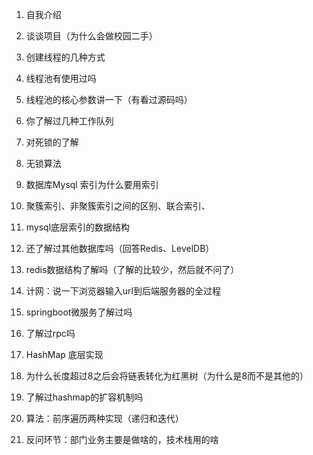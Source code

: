 1. 自我介绍

2. 谈谈项目（为什么会做校园二手）
3. 创建线程的几种方式
4. 线程池有使用过吗
5. 线程池的核心参数讲一下（有看过源码吗）
6. 你了解过几种工作队列
7. 对死锁的了解
8. 无锁算法
9. 数据库Mysql 索引为什么要用索引
10.  聚簇索引、非聚簇索引之间的区别、联合索引、
11. mysql底层索引的数据结构
12. 还了解过其他数据库吗（回答Redis、LevelDB）
13. redis数据结构了解吗（了解的比较少，然后就不问了）
14. 计网：说一下浏览器输入url到后端服务器的全过程
15. springboot微服务了解过吗
16. 了解过rpc吗
17. HashMap 底层实现
18. 为什么长度超过8之后会将链表转化为红黑树（为什么是8而不是其他的）
19. 了解过hashmap的扩容机制吗
20. 算法：前序遍历两种实现（递归和迭代）
21. 反问环节：部门业务主要是做啥的，技术栈用的啥